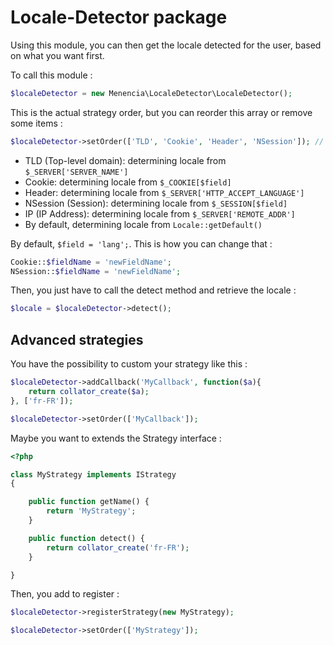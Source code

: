 # Locale-Detector package

Using this module, you can then get the locale detected for the user, based on what you want first.

To call this module :

```php
$localeDetector = new Menencia\LocaleDetector\LocaleDetector();
```

This is the actual strategy order, but you can reorder this array or remove some items :

```php
$localeDetector->setOrder(['TLD', 'Cookie', 'Header', 'NSession']); // optional
```

* TLD (Top-level domain): determining locale from `$_SERVER['SERVER_NAME']`
* Cookie: determining locale from `$_COOKIE[$field]`
* Header: determining locale from `$_SERVER['HTTP_ACCEPT_LANGUAGE']`
* NSession (Session): determining locale from `$_SESSION[$field]`
* IP (IP Address): determining locale from `$_SERVER['REMOTE_ADDR']`
* By default, determining locale from `Locale::getDefault()`

By default, `$field = 'lang';`. This is how you can change that :

```php
Cookie::$fieldName = 'newFieldName';
NSession::$fieldName = 'newFieldName';
```

Then, you just have to call the detect method and retrieve the locale :

```php
$locale = $localeDetector->detect();
```

## Advanced strategies

You have the possibility to custom your strategy like this :

```php
$localeDetector->addCallback('MyCallback', function($a){
    return collator_create($a);
}, ['fr-FR']);

$localeDetector->setOrder(['MyCallback']);
```

Maybe you want to extends the Strategy interface :

```php
<?php

class MyStrategy implements IStrategy
{

    public function getName() {
        return 'MyStrategy';
    }

    public function detect() {
        return collator_create('fr-FR');
    }

}
```

Then, you add to register :

```php
$localeDetector->registerStrategy(new MyStrategy);

$localeDetector->setOrder(['MyStrategy']);
```